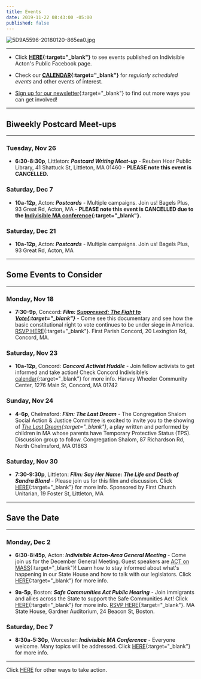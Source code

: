```yaml
---
title: Events
date: 2019-11-22 08:43:00 -05:00
published: false
---
```


![5D9A5596-20180120-865ea0.jpg](/uploads/5D9A5596-20180120-865ea0.jpg)

---

* Click **[HERE](https://www.facebook.com/pg/IndivisibleActon/events/?ref=page_internal){:target="_blank"}** to see events published on Indivisible Acton's Public Facebook page.


* Check our **[CALENDAR](http://www.indivisibleacton.org/calendar.html){:target="_blank"}** for *regularly scheduled events* and other events of interest.

* [Sign up for our newsletter](https://actionnetwork.org/forms/join-indivisible-acton?source=direct_link&referrer=group-indivisible-acton){:target="_blank"} to find out more ways you can get involved!


---

## Biweekly Postcard Meet-ups

---

### Tuesday, Nov 26

* **6:30-8:30p**, Littleton: ***Postcard Writing Meet-up*** - Reuben Hoar Public Library, 41 Shattuck St, Littleton, MA 01460 - **PLEASE  note this event is CANCELLED.**

### Saturday, Dec 7

* **10a-12p**, Acton: ***Postcards*** - Multiple campaigns.  Join us!  Bagels Plus, 93 Great Rd, Acton, MA - **PLEASE note this event is CANCELLED due to the [Indivisible MA conference](http://www.indivisibleacton.org/2019/11/17/indivisible-ma-2019-conference.html){:target="_blank"}.**  

### Saturday, Dec 21  

* **10a-12p**, Acton: ***Postcards*** - Multiple campaigns.  Join us!  Bagels Plus, 93 Great Rd, Acton, MA  


---

## Some Events to Consider

---

### Monday, Nov 18

* **7:30-9p**, Concord:  ***Film: [Suppressed: The Fight to Vote](https://www.bravenewfilms.org/suppressed){:target="_blank"}*** - Come see this documentary and see how the basic constitutional right to vote continues to be under siege in America. [RSVP HERE](https://www.bravenewfilms.org/suppressed_concordma){:target="_blank"}. First Parish Concord, 20 Lexington Rd, Concord, MA.  

### Saturday, Nov 23  

* **10a-12p**, Concord: ***Concord Activist Huddle*** - Join fellow activists to get informed and take action! Check Concord Indivisible’s [calendar](https://concordindivisible.org/current-actions/){:target="_blank"} for more info. Harvey Wheeler Community Center, 1276 Main St, Concord, MA 01742

### Sunday, Nov 24

* **4-6p**, Chelmsford:  ***Film:  The Last Dream*** - The Congregation Shalom Social Action & Justice Committee is excited to invite you to the showing of *[The Last Dream](https://masstps.com/the-last-dream/){:target="_blank"}*, a play written and performed by children in MA whose parents have Temporary Protective Status (TPS).  Discussion group to follow.  Congregation Shalom, 87 Richardson Rd, North Chelmsford, MA 01863  

### Saturday, Nov 30  

* **7:30-9:30p**, Littleton:  ***Film: Say Her Name: The Life and Death of Sandra Bland*** - Please join us for this film and discussion.  Click [HERE](https://www.uumassaction.org/new-events/2019/11/30/say-her-name-the-life-and-death-of-sandra-bland){:target="_blank"} for more info.  Sponsored by First Church Unitarian, 19 Foster St, Littleton, MA  


---

## Save the Date

---

### Monday, Dec 2

* **6:30-8:45p**, Acton: ***Indivisible Acton-Area General Meeting*** - Come join us for the December General Meeting.  Guest speakers are [ACT on MASS](https://actonmass.org){:target="_blank"}!  Learn how to stay informed about what's happening in our State House and how to talk with our legislators.  Click [HERE](http://www.indivisibleacton.org/2019/11/12/general-meeting-and-future-plans.html){:target="_blank"} for more info.  

* **9a-5p**, Boston:  ***Safe Communities Act Public Hearing*** - Join immigrants and allies across the State to support the Safe Communities Act!  Click [HERE](https://www.facebook.com/events/561186044654289/){:target="_blank"} for more info.  [RSVP HERE](https://docs.google.com/forms/d/e/1FAIpQLSdSJoryHyH7CyCQlbvfGIFtUGi5HbLfgNp6vbikVLDH2CF8vQ/viewform){:target="_blank"}.  MA State House, Gardner Auditorium, 24 Beacon St, Boston.  

### Saturday, Dec 7

* **8:30a-5:30p**, Worcester:  ***Indivisible MA Conference*** - Everyone welcome.  Many topics will be addressed.  Click [HERE](https://www.indivisible-ma.org/convening-2019/){:target="_blank"} for more info.

---

Click [HERE](http://www.indivisibleacton.org/take-action.html) for other ways to take action.